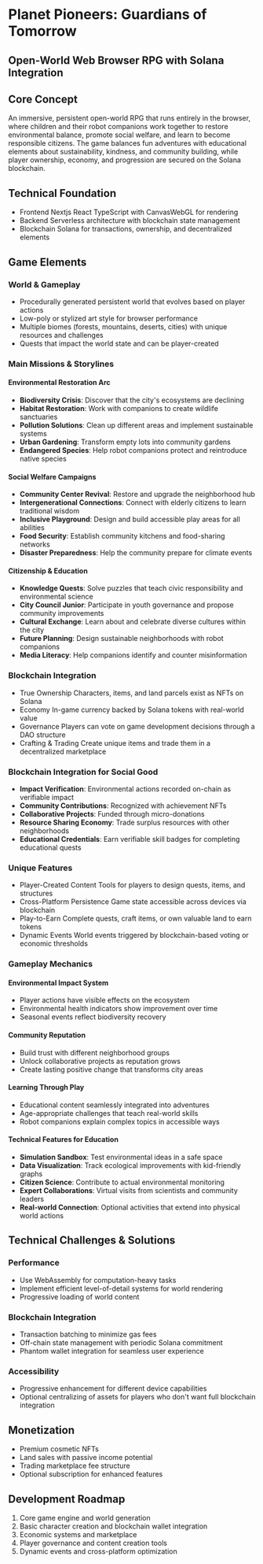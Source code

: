 # Planet Pioneers: Guardians of Tomorrow

## Open-World Web Browser RPG with Solana Integration

## Core Concept

An immersive, persistent open-world RPG that runs entirely in the browser, where children and their robot companions work together to restore environmental balance, promote social welfare, and learn to become responsible citizens. The game balances fun adventures with educational elements about sustainability, kindness, and community building, while player ownership, economy, and progression are secured on the Solana blockchain.

## Technical Foundation

- Frontend Nextjs React TypeScript with CanvasWebGL for rendering
- Backend Serverless architecture with blockchain state management
- Blockchain Solana for transactions, ownership, and decentralized elements

## Game Elements

### World & Gameplay

- Procedurally generated persistent world that evolves based on player actions
- Low-poly or stylized art style for browser performance
- Multiple biomes (forests, mountains, deserts, cities) with unique resources and challenges
- Quests that impact the world state and can be player-created

### Main Missions & Storylines

#### Environmental Restoration Arc

- **Biodiversity Crisis**: Discover that the city's ecosystems are declining
- **Habitat Restoration**: Work with companions to create wildlife sanctuaries
- **Pollution Solutions**: Clean up different areas and implement sustainable systems
- **Urban Gardening**: Transform empty lots into community gardens
- **Endangered Species**: Help robot companions protect and reintroduce native species

#### Social Welfare Campaigns

- **Community Center Revival**: Restore and upgrade the neighborhood hub
- **Intergenerational Connections**: Connect with elderly citizens to learn traditional wisdom
- **Inclusive Playground**: Design and build accessible play areas for all abilities
- **Food Security**: Establish community kitchens and food-sharing networks
- **Disaster Preparedness**: Help the community prepare for climate events

#### Citizenship & Education

- **Knowledge Quests**: Solve puzzles that teach civic responsibility and environmental science
- **City Council Junior**: Participate in youth governance and propose community improvements
- **Cultural Exchange**: Learn about and celebrate diverse cultures within the city
- **Future Planning**: Design sustainable neighborhoods with robot companions
- **Media Literacy**: Help companions identify and counter misinformation

### Blockchain Integration

- True Ownership Characters, items, and land parcels exist as NFTs on Solana
- Economy In-game currency backed by Solana tokens with real-world value
- Governance Players can vote on game development decisions through a DAO structure
- Crafting & Trading Create unique items and trade them in a decentralized marketplace

### Blockchain Integration for Social Good

- **Impact Verification**: Environmental actions recorded on-chain as verifiable impact
- **Community Contributions**: Recognized with achievement NFTs
- **Collaborative Projects**: Funded through micro-donations
- **Resource Sharing Economy**: Trade surplus resources with other neighborhoods
- **Educational Credentials**: Earn verifiable skill badges for completing educational quests

### Unique Features

- Player-Created Content Tools for players to design quests, items, and structures
- Cross-Platform Persistence Game state accessible across devices via blockchain
- Play-to-Earn Complete quests, craft items, or own valuable land to earn tokens
- Dynamic Events World events triggered by blockchain-based voting or economic thresholds

### Gameplay Mechanics

#### Environmental Impact System

- Player actions have visible effects on the ecosystem
- Environmental health indicators show improvement over time
- Seasonal events reflect biodiversity recovery

#### Community Reputation

- Build trust with different neighborhood groups
- Unlock collaborative projects as reputation grows
- Create lasting positive change that transforms city areas

#### Learning Through Play

- Educational content seamlessly integrated into adventures
- Age-appropriate challenges that teach real-world skills
- Robot companions explain complex topics in accessible ways

#### Technical Features for Education

- **Simulation Sandbox**: Test environmental ideas in a safe space
- **Data Visualization**: Track ecological improvements with kid-friendly graphs
- **Citizen Science**: Contribute to actual environmental monitoring
- **Expert Collaborations**: Virtual visits from scientists and community leaders
- **Real-world Connection**: Optional activities that extend into physical world actions

## Technical Challenges & Solutions

### Performance

- Use WebAssembly for computation-heavy tasks
- Implement efficient level-of-detail systems for world rendering
- Progressive loading of world content

### Blockchain Integration

- Transaction batching to minimize gas fees
- Off-chain state management with periodic Solana commitment
- Phantom wallet integration for seamless user experience

### Accessibility

- Progressive enhancement for different device capabilities
- Optional centralizing of assets for players who don't want full blockchain integration

## Monetization

- Premium cosmetic NFTs
- Land sales with passive income potential
- Trading marketplace fee structure
- Optional subscription for enhanced features

## Development Roadmap

1. Core game engine and world generation
2. Basic character creation and blockchain wallet integration
3. Economic systems and marketplace
4. Player governance and content creation tools
5. Dynamic events and cross-platform optimization
